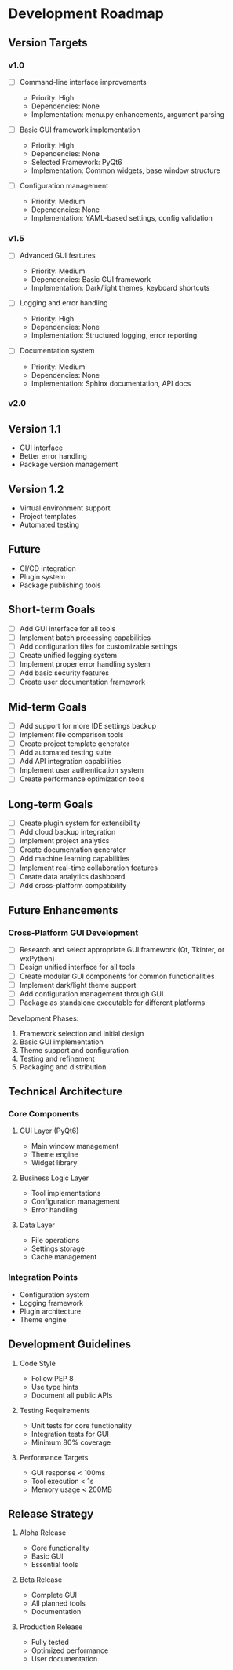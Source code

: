 # Development Roadmap

## Version Targets

### v1.0
- [ ] Command-line interface improvements
  - Priority: High
  - Dependencies: None
  - Implementation: menu.py enhancements, argument parsing

- [ ] Basic GUI framework implementation
  - Priority: High
  - Dependencies: None
  - Selected Framework: PyQt6
  - Implementation: Common widgets, base window structure

- [ ] Configuration management
  - Priority: Medium
  - Dependencies: None
  - Implementation: YAML-based settings, config validation

### v1.5 
- [ ] Advanced GUI features
  - Priority: Medium
  - Dependencies: Basic GUI framework
  - Implementation: Dark/light themes, keyboard shortcuts

- [ ] Logging and error handling
  - Priority: High
  - Dependencies: None
  - Implementation: Structured logging, error reporting

- [ ] Documentation system
  - Priority: Medium
  - Dependencies: None
  - Implementation: Sphinx documentation, API docs

### v2.0

## Version 1.1
- GUI interface
- Better error handling
- Package version management

## Version 1.2
- Virtual environment support
- Project templates
- Automated testing

## Future
- CI/CD integration
- Plugin system
- Package publishing tools

## Short-term Goals
- [ ] Add GUI interface for all tools
- [ ] Implement batch processing capabilities
- [ ] Add configuration files for customizable settings
- [ ] Create unified logging system
- [ ] Implement proper error handling system
- [ ] Add basic security features
- [ ] Create user documentation framework

## Mid-term Goals
- [ ] Add support for more IDE settings backup
- [ ] Implement file comparison tools
- [ ] Create project template generator
- [ ] Add automated testing suite
- [ ] Add API integration capabilities
- [ ] Implement user authentication system
- [ ] Create performance optimization tools

## Long-term Goals
- [ ] Create plugin system for extensibility
- [ ] Add cloud backup integration
- [ ] Implement project analytics
- [ ] Create documentation generator
- [ ] Add machine learning capabilities
- [ ] Implement real-time collaboration features
- [ ] Create data analytics dashboard
- [ ] Add cross-platform compatibility

## Future Enhancements

### Cross-Platform GUI Development
- [ ] Research and select appropriate GUI framework (Qt, Tkinter, or wxPython)
- [ ] Design unified interface for all tools
- [ ] Create modular GUI components for common functionalities
- [ ] Implement dark/light theme support
- [ ] Add configuration management through GUI
- [ ] Package as standalone executable for different platforms

Development Phases:
1. Framework selection and initial design
2. Basic GUI implementation
3. Theme support and configuration
4. Testing and refinement
5. Packaging and distribution

## Technical Architecture

### Core Components
1. GUI Layer (PyQt6)
   - Main window management
   - Theme engine
   - Widget library

2. Business Logic Layer
   - Tool implementations
   - Configuration management
   - Error handling

3. Data Layer
   - File operations
   - Settings storage
   - Cache management

### Integration Points
- Configuration system
- Logging framework
- Plugin architecture
- Theme engine

## Development Guidelines
1. Code Style
   - Follow PEP 8
   - Use type hints
   - Document all public APIs

2. Testing Requirements
   - Unit tests for core functionality
   - Integration tests for GUI
   - Minimum 80% coverage

3. Performance Targets
   - GUI response < 100ms
   - Tool execution < 1s
   - Memory usage < 200MB

## Release Strategy
1. Alpha Release
   - Core functionality
   - Basic GUI
   - Essential tools

2. Beta Release
   - Complete GUI
   - All planned tools
   - Documentation

3. Production Release
   - Fully tested
   - Optimized performance
   - User documentation